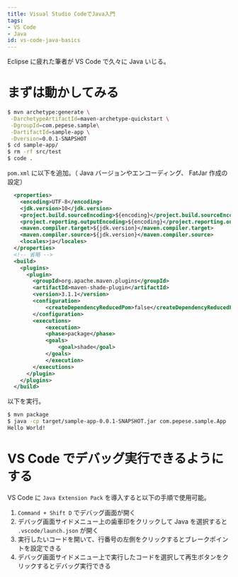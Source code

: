 ```yaml
---
title: Visual Studio CodeでJava入門
tags:
- VS Code
- Java
id: vs-code-java-basics
---
```


Eclipse に疲れた筆者が VS Code で久々に Java いじる。

# まずは動かしてみる

```bash
$ mvn archetype:generate \
 -DarchetypeArtifactId=maven-archetype-quickstart \
 -DgroupId=com.pepese.sample\
 -DartifactId=sample-app \
 -Dversion=0.0.1-SNAPSHOT
$ cd sample-app/
$ rm -rf src/test
$ code .
```

`pom.xml` に以下を追加。（ Java バージョンやエンコーディング、 FatJar 作成の設定）

```xml
  <properties>
    <encoding>UTF-8</encoding>
    <jdk.version>10</jdk.version>
    <project.build.sourceEncoding>${encoding}</project.build.sourceEncoding>
    <project.reporting.outputEncoding>${encoding}</project.reporting.outputEncoding>
    <maven.compiler.target>${jdk.version}</maven.compiler.target>
    <maven.compiler.source>${jdk.version}</maven.compiler.source>
    <locales>ja</locales>
  </properties>
  <!-- 省略 -->
  <build>
    <plugins>
      <plugin>
        <groupId>org.apache.maven.plugins</groupId>
        <artifactId>maven-shade-plugin</artifactId>
        <version>3.1.1</version>
        <configuration>
            <createDependencyReducedPom>false</createDependencyReducedPom>
        </configuration>
        <executions>
            <execution>
            <phase>package</phase>
            <goals>
                <goal>shade</goal>
            </goals>
            </execution>
        </executions>
      </plugin>
    </plugins>
  </build>
```

以下を実行。

```bash
$ mvn package
$ java -cp target/sample-app-0.0.1-SNAPSHOT.jar com.pepese.sample.App
Hello World!
```

# VS Code でデバッグ実行できるようにする

VS Code に `Java Extension Pack` を導入すると以下の手順で使用可能。

1. `Command + Shift D` でデバッグ画面が開く
2. デバッグ画面サイドメニュー上の歯車印をクリックして Java を選択すると `.vscode/launch.json` が開く
3. 実行したいコードを開いて、行番号の左側をクリックするとブレークポイントを設定できる
4. デバッグ画面サイドメニュー上で実行したコードを選択して再生ボタンをクリックするとデバッグ実行できる